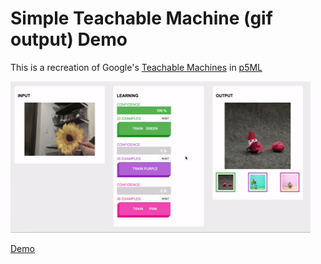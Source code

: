 # Simple Teachable Machine (gif output) Demo

This is a recreation of Google's [Teachable Machines](https://teachablemachine.withgoogle.com) in [p5ML](https://github.com/ITPNYU/p5-deeplearn-js)

![Demo gif](demo.gif)

[Demo](https://yining1023.github.io/teachable_machine_p5ml/index.html)

